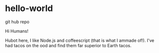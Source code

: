 # hello-world
git hub repo

Hi Humans!

Hubot here, I like Node.js and coffeescript (that is what I ammade of!).
I've had tacos on the ood and find them far superior to Earth tacos.
